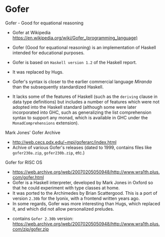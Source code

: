 # Gofer

Gofer - Good for equational reasoning

- Gofer at Wikipedia
https://en.wikipedia.org/wiki/Gofer_(programming_language)


* Gofer (Good for equational reasoning) is an implementation of Haskell intended for educational purposes.

* Gofer is based on `Haskell version 1.2` of the Haskell report.
* It was replaced by Hugs.

* Gofer's syntax is closer to the earlier commercial language *Miranda* than the subsequently standardized Haskell.

* It lacks some of the features of Haskell (such as the `deriving` clause in data type definitions) but includes a number of features which were not adopted into the Haskell standard (although some were later incorporated into GHC, such as generalizing the list comprehension syntax to support any monad, which is available in GHC under the `MonadComprehensions` extension).

Mark Jones' Gofer Archive
- http://web.cecs.pdx.edu/~mpj/goferarc/index.html
- Achive of various Gofer's releases (dated to 1999, contains files like `gofer230a.zip`, `gofer230b.zip`, etc.)

Gofer for RISC OS
- https://web.archive.org/web/20070205050948/http://www.wra1th.plus.com/gofer.html
- Gofer is a Haskell interpreter, developed by Mark Jones in Oxford so that he could experiment with type classes at home.
- It was ported to the Archimedes by Brian Scattergood. This is a port of version `2.30b` for the Iyonix, with a frontend written years ago.
- In some regards, Gofer was more interesting than Hugs, which replaced it, and which did not allow personalized preludes.
* contains `Gofer 2.30b` version: https://web.archive.org/web/20070205050948/http://www.wra1th.plus.com/zip/gofer.zip
